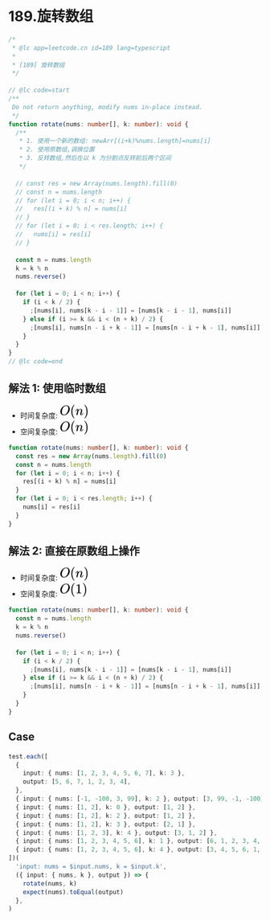 # 189.旋转数组

```ts
/*
 * @lc app=leetcode.cn id=189 lang=typescript
 *
 * [189] 旋转数组
 */

// @lc code=start
/**
 Do not return anything, modify nums in-place instead.
 */
function rotate(nums: number[], k: number): void {
  /**
   * 1. 使用一个新的数组: newArr[(i+k)%nums.length]=nums[i]
   * 2. 使用原数组,调换位置
   * 3. 反转数组,然后在以 k 为分割点反转前后两个区间
   */

  // const res = new Array(nums.length).fill(0)
  // const n = nums.length
  // for (let i = 0; i < n; i++) {
  //   res[(i + k) % n] = nums[i]
  // }
  // for (let i = 0; i < res.length; i++) {
  //   nums[i] = res[i]
  // }

  const n = nums.length
  k = k % n
  nums.reverse()

  for (let i = 0; i < n; i++) {
    if (i < k / 2) {
      ;[nums[i], nums[k - i - 1]] = [nums[k - i - 1], nums[i]]
    } else if (i >= k && i < (n + k) / 2) {
      ;[nums[i], nums[n - i + k - 1]] = [nums[n - i + k - 1], nums[i]]
    }
  }
}
// @lc code=end
```

## 解法 1: 使用临时数组

- 时间复杂度: <!-- $O(n)$ --> <img style="transform: translateY(0.1em); background: white;" src="./svg/o-n.svg" alt="O(n)">
- 空间复杂度: <!-- $O(n)$ --> <img style="transform: translateY(0.1em); background: white;" src="./svg/o-n.svg" alt="O(n)">

```ts
function rotate(nums: number[], k: number): void {
  const res = new Array(nums.length).fill(0)
  const n = nums.length
  for (let i = 0; i < n; i++) {
    res[(i + k) % n] = nums[i]
  }
  for (let i = 0; i < res.length; i++) {
    nums[i] = res[i]
  }
}
```

## 解法 2: 直接在原数组上操作

- 时间复杂度: <!-- $O(n)$ --> <img style="transform: translateY(0.1em); background: white;" src="./svg/o-n.svg" alt="O(n)">
- 空间复杂度: <!-- $O(1)$ --> <img style="transform: translateY(0.1em); background: white;" src="./svg/o-1.svg" alt="O(1)">

```ts
function rotate(nums: number[], k: number): void {
  const n = nums.length
  k = k % n
  nums.reverse()

  for (let i = 0; i < n; i++) {
    if (i < k / 2) {
      ;[nums[i], nums[k - i - 1]] = [nums[k - i - 1], nums[i]]
    } else if (i >= k && i < (n + k) / 2) {
      ;[nums[i], nums[n - i + k - 1]] = [nums[n - i + k - 1], nums[i]]
    }
  }
}
```

## Case

```ts
test.each([
  {
    input: { nums: [1, 2, 3, 4, 5, 6, 7], k: 3 },
    output: [5, 6, 7, 1, 2, 3, 4],
  },
  { input: { nums: [-1, -100, 3, 99], k: 2 }, output: [3, 99, -1, -100] },
  { input: { nums: [1, 2], k: 0 }, output: [1, 2] },
  { input: { nums: [1, 2], k: 2 }, output: [1, 2] },
  { input: { nums: [1, 2], k: 3 }, output: [2, 1] },
  { input: { nums: [1, 2, 3], k: 4 }, output: [3, 1, 2] },
  { input: { nums: [1, 2, 3, 4, 5, 6], k: 1 }, output: [6, 1, 2, 3, 4, 5] },
  { input: { nums: [1, 2, 3, 4, 5, 6], k: 4 }, output: [3, 4, 5, 6, 1, 2] },
])(
  'input: nums = $input.nums, k = $input.k',
  ({ input: { nums, k }, output }) => {
    rotate(nums, k)
    expect(nums).toEqual(output)
  },
)
```
